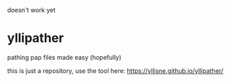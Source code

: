 doesn't work yet

# yllipather
pathing pap files made easy (hopefully)

this is just a repository, use the tool here:
https://yllisne.github.io/yllipather/
